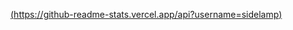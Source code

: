 [(https://github-readme-stats.vercel.app/api?username=sidelamp)](https://github.com/anuraghazra/github-readme-stats)
